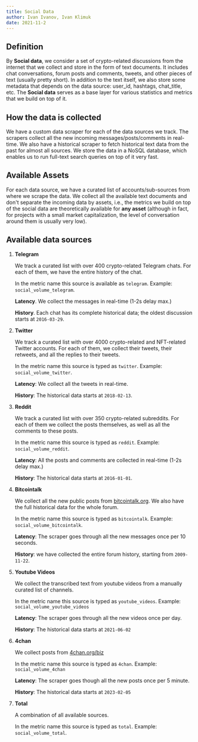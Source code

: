 ```yaml
---
title: Social Data
author: Ivan Ivanov, Ivan Klimuk
date: 2021-11-2
---
```


## Definition

By **Social data**, we consider a set of crypto-related discussions from the
internet that we collect and store in the form of text documents. It includes
chat conversations, forum posts and comments, tweets, and other pieces of text
(usually pretty short). In addition to the text itself, we also store some
metadata that depends on the data source: user_id, hashtags, chat_title, etc.
The **Social data** serves as a base layer for various statistics and metrics
that we build on top of it.

## How the data is collected
We have a custom data scraper for each of the data sources we track. The
scrapers collect all the new incoming messages/posts/comments in real-time. We
also have a historical scraper to fetch historical text data from the past for
almost all sources. We store the data in a NoSQL database, which enables us to
run full-text search queries on top of it very fast.

## Available Assets

For each data source, we have a curated list of accounts/sub-sources from where
we scrape the data. We collect all the available text documents and don't
separate the incoming data by assets, i.e., the metrics we build on top of the
social data are theoretically available for **any asset** (although in fact, for
projects with a small market capitalization, the level of conversation around
them is usually very low).

## Available data sources

1. **Telegram**

    We track a curated list with over 400 crypto-related Telegram chats. For each
    of them, we have the entire history of the chat.

    In the metric name this source is available as `telegram`. Example: `social_volume_telegram`.

    **Latency**. We collect the messages in real-time (1-2s delay max.)

    **History**. Each chat has its complete historical data; the oldest discussion starts
    at `2016-03-29`.

2. **Twitter**

    We track a curated list with over 4000 crypto-related and NFT-related Twitter accounts. For
    each of them, we collect their tweets, their retweets, and all the replies to
    their tweets.

    In the metric name this source is typed as `twitter`. Example: `social_volume_twitter`.

    **Latency**: We collect all the tweets in real-time. 

    **History**: The historical data starts at `2018-02-13`.

3. **Reddit**

    We track a curated list with over 350 crypto-related subreddits. For each of
    them we collect the posts themselves, as well as all the comments to these
    posts.

    In the metric name this source is typed as `reddit`. Example: `social_volume_reddit`.

    **Latency**: All the posts and comments are collected in real-time (1-2s delay
    max.)

    **History**: The historical data starts at `2016-01-01`.

4. **Bitcointalk**

    We collect all the new public posts from
    [bitcointalk.org](https://bitcointalk.org). We also have the full historical
    data for the whole forum.

    In the metric name this source is typed as `bitcointalk`. Example: `social_volume_bitcointalk`.

    **Latency**: The scraper goes through all the new messages once per 10 seconds.

    **History**: we have collected the entire forum history, starting from
    `2009-11-22`.

5. **Youtube Videos**

    We collect the transcribed text from youtube videos from a manually curated list of channels.

    In the metric name this source is typed as `youtube_videos`. Example: `social_volume_youtube_videos`

    **Latency**: The scraper goes through all the new videos once per day.

    **History**: The historical data starts at `2021-06-02`


6. **4chan**

    We collect posts from [4chan.org/biz](https://boards.4chan.org/biz/)

    In the metric name this source is typed as `4chan`. Example: `social_volume_4chan`

    **Latency**: The scraper goes though all the new posts once per 5 minute.

    **History**: The historical data starts at `2023-02-05`

7. **Total**

    A combination of all available sources.

    In the metric name this source is typed as `total`. Example: `social_volume_total`.

